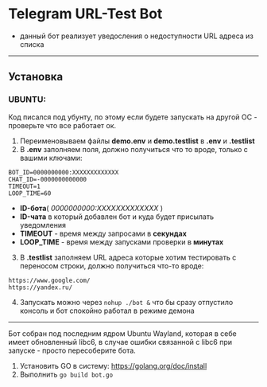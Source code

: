 # Telegram URL-Test Bot
- данный бот реализует уведосления о недоступности URL адреса из списка
------------

## Установка
### UBUNTU:
Код писался под убунту, по этому если будете запускать на другой ОС - проверьте что все работает ок.
1. Переименовываем файлы **demo.env** и **demo.testlist** в **.env** и **.testlist**
2. В **.env** заполняем поля, должно получиться что то вроде, только с вашими ключами:
```
BOT_ID=0000000000:ХХХХХХХХХХХХХ
CHAT_ID=-0000000000000
TIMEOUT=1
LOOP_TIME=60
 ```
 * **ID-бота**( _0000000000:ХХХХХХХХХХХХХ_ )
 * **ID-чата** в который добавлен бот и куда будет присылать уведомления
 * **TIMEOUT** - время между запросами в **секундах**
 * **LOOP_TIME** - время между запусками проверки в **минутах**

3. В **.testlist** заполняем URL адреса которые хотим тестировать с переносом строки, должно получиться что-то вроде:
```
https://www.google.com/
https://yandex.ru/
```
4. Запускать можно через ```nohup ./bot &``` что бы сразу отпустило консоль и бот спокойно работал в режиме демона

------------
Бот собран под последним ядром Ubuntu Wayland, которая в себе имеет обновленный libc6, в случае ошибки связанной с libc6 при запуске - просто пересоберите бота.
1. Установить GO в систему: https://golang.org/doc/install
2. Выполнить ```go build bot.go```
